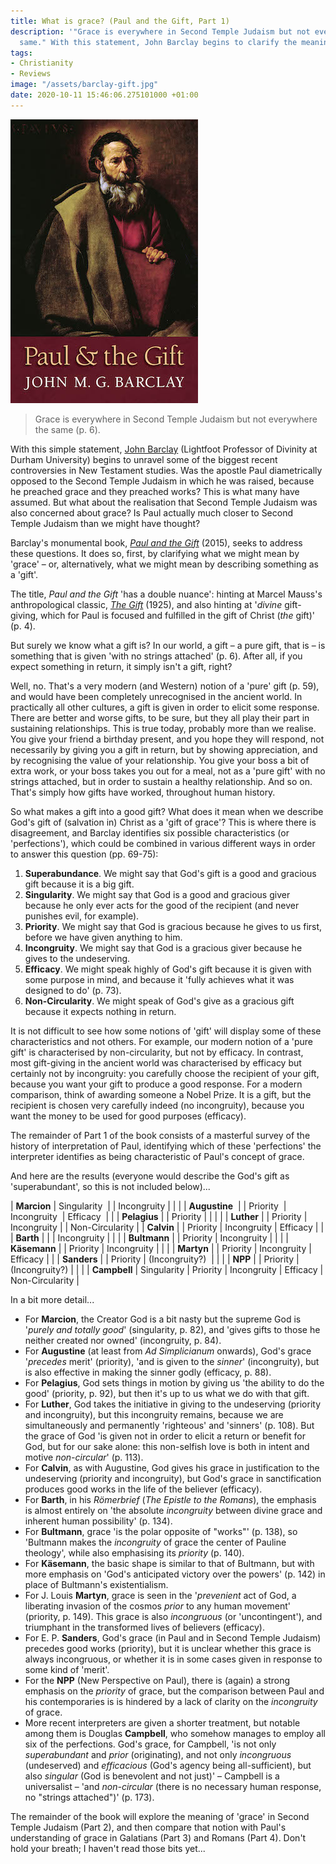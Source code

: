 ```yaml
---
title: What is grace? (Paul and the Gift, Part 1)
description: '"Grace is everywhere in Second Temple Judaism but not everywhere the
  same." With this statement, John Barclay begins to clarify the meaning of "grace".'
tags:
- Christianity
- Reviews
image: "/assets/barclay-gift.jpg"
date: 2020-10-11 15:46:06.275101000 +01:00
---
```

[<img alt="Paul and the Gift, by John Barclay" src="/assets/barclay-gift.jpg" class="alignright" />](https://www.eerdmans.com/Products/7532/paul-and-the-gift.aspx "Paul and the Gift, by John Barclay")

> Grace is everywhere in Second Temple Judaism but not everywhere the same (p. 6).

With this simple statement, [John Barclay](https://www.dur.ac.uk/theology.religion/staff/profile/?id=2008) (Lightfoot Professor of Divinity at Durham University) begins to unravel some of the biggest recent controversies in New Testament studies. Was the apostle Paul diametrically opposed to the Second Temple Judaism in which he was raised, because he preached grace and they preached works? This is what many have assumed. But what about the realisation that Second Temple Judaism was also concerned about grace? Is Paul actually much closer to Second Temple Judaism than we might have thought?

Barclay's monumental book, [_Paul and the Gift_](https://www.eerdmans.com/Products/7532/paul-and-the-gift.aspx) (2015), seeks to address these questions. It does so, first, by clarifying what we might mean by 'grace' &ndash; or, alternatively, what we might mean by describing something as a 'gift'.

The title, _Paul and the Gift_ 'has a double nuance': hinting at Marcel Mauss's anthropological classic, [_The Gift_](https://en.wikipedia.org/wiki/The_Gift_(essay)) (1925), and also hinting at '_divine_ gift-giving, which for Paul is focused and fulfilled in the gift of Christ (_the_ gift)' (p. 4).

But surely we know what a gift is? In our world, a gift &ndash; a pure gift, that is &ndash; is something that is given 'with no strings attached' (p. 6). After all, if you expect something in return, it simply isn't a gift, right?

Well, no. That's a very modern (and Western) notion of a 'pure' gift (p. 59), and would have been completely unrecognised in the ancient world. In practically all other cultures, a gift is given in order to elicit some response. There are better and worse gifts, to be sure, but they all play their part in sustaining relationships. This is true today, probably more than we realise. You give your friend a birthday present, and you hope they will respond, not necessarily by giving you a gift in return, but by showing appreciation, and by recognising the value of your relationship. You give your boss a bit of extra work, or your boss takes you out for a meal, not as a 'pure gift' with no strings attached, but in order to sustain a healthy relationship. And so on. That's simply how gifts have worked, throughout human history.

So what makes a gift into a good gift? What does it mean when we describe God's gift of (salvation in) Christ as a 'gift of grace'? This is where there is disagreement, and Barclay identifies six possible characteristics (or 'perfections'), which could be combined in various different ways in order to answer this question (pp. 69-75):

1. **Superabundance**. We might say that God's gift is a good and gracious gift because it is a big gift.
1. **Singularity**. We might say that God is a good and gracious giver because he only ever acts for the good of the recipient (and never punishes evil, for example).
1. **Priority**. We might say that God is gracious because he gives to us first, before we have given anything to him.
1. **Incongruity**. We might say that God is a gracious giver because he gives to the undeserving.
1. **Efficacy**. We might speak highly of God's gift because it is given with some purpose in mind, and because it 'fully achieves what it was designed to do' (p. 73).
1. **Non-Circularity**. We might speak of God's give as a gracious gift because it expects nothing in return.

It is not difficult to see how some notions of 'gift' will display some of these characteristics and not others. For example, our modern notion of a 'pure gift' is characterised by non-circularity, but not by efficacy. In contrast, most gift-giving in the ancient world was characterised by efficacy but certainly not by incongruity: you carefully choose the recipient of your gift, because you want your gift to produce a good response. For a modern comparison, think of awarding someone a Nobel Prize. It is a gift, but the recipient is chosen very carefully indeed (no incongruity), because you want the money to be used for good purposes (efficacy).

The remainder of Part 1 of the book consists of a masterful survey of the history of interpretation of Paul, identifying which of these 'perfections' the interpreter identifies as being characteristic of Paul's concept of grace.

And here are the results (everyone would describe the God's gift as 'superabundant', so this is not included below)...




| **Marcion**   | Singularity&nbsp; |          | Incongruity    |          |                 |
| **Augustine**&nbsp; |             | Priority&nbsp; | Incongruity&nbsp;    | Efficacy&nbsp; |                 |
| **Pelagius**  |             | Priority |                |          |                 |
| **Luther**    |             | Priority | Incongruity    |          | Non-Circularity |
| **Calvin**    |             | Priority | Incongruity    | Efficacy |                 |
| **Barth**     |             |          | Incongruity    |          |                 |
| **Bultmann**  |             | Priority | Incongruity    |          |                 |
| **Käsemann**  |             | Priority | Incongruity    |          |                 |
| **Martyn**    |             | Priority | Incongruity    | Efficacy |                 |
| **Sanders**   |             | Priority | (Incongruity?)&nbsp; |          |                 |
| **NPP**       |             | Priority | (Incongruity?) |          |                 |
| **Campbell**  | Singularity | Priority | Incongruity    | Efficacy | Non-Circularity |

In a bit more detail...

* For **Marcion**, the Creator God is a bit nasty but the supreme God is '_purely and totally good_' (singularity, p. 82), and 'gives gifts to those he neither created nor owned' (incongruity, p. 84).
* For **Augustine** (at least from _Ad Simplicianum_ onwards), God's grace '_precedes_ merit' (priority), 'and is given to the _sinner_' (incongruity), but is also effective in making the sinner godly (efficacy, p. 88).
* For **Pelagius**, God sets things in motion by giving us 'the ability to do the good' (priority, p. 92), but then it's up to us what we do with that gift.
* For **Luther**, God takes the initiative in giving to the undeserving (priority and incongruity), but this incongruity remains, because we are simultaneously and permanently 'righteous' and 'sinners' (p. 108). But the grace of God 'is given not in order to elicit a return or benefit for God, but for our sake alone: this non-selfish love is both in intent and motive _non-circular_' (p. 113).
* For **Calvin**, as with Augustine, God gives his grace in justification to the undeserving (priority and incongruity), but God's grace in sanctification produces good works in the life of the believer (efficacy).
* For **Barth**, in his _Römerbrief_ (_The Epistle to the Romans_), the emphasis is almost entirely on 'the absolute _incongruity_ between divine grace and inherent human possibility' (p. 134).
* For **Bultmann**, grace 'is the polar opposite of "works"' (p. 138), so 'Bultmann makes the _incongruity_ of grace the center of Pauline theology', while also emphasising its _priority_ (p. 140).
* For **Käsemann**, the basic shape is similar to that of Bultmann, but with more emphasis on 'God's anticipated victory over the powers' (p. 142) in place of Bultmann's existentialism.
* For J. Louis **Martyn**, grace is seen in the '_prevenient_ act of God, a liberating invasion of the cosmos _prior_ to any human movement' (priority, p. 149). This grace is also _incongruous_ (or 'uncontingent'), and triumphant in the transformed lives of believers (efficacy).
* For E. P. **Sanders**, God's grace (in Paul and in Second Temple Judaism) precedes good works (priority), but it is unclear whether this grace is always incongruous, or whether it is in some cases given in response to some kind of 'merit'.
* For the **NPP** (New Perspective on Paul), there is (again) a strong emphasis on the _priority_ of grace, but the comparison between Paul and his contemporaries is is hindered by a lack of clarity on the _incongruity_ of grace.
* More recent interpreters are given a shorter treatment, but notable among them is Douglas **Campbell**, who somehow manages to employ all six of the perfections. God's grace, for Campbell, 'is not only _superabundant_ and _prior_ (originating), and not only _incongruous_ (undeserved) and _efficacious_ (God's agency being all-sufficient), but also _singular_ (God is benevolent and not just)' &ndash; Campbell is a universalist &ndash; 'and _non-circular_ (there is no necessary human response, no "strings attached")' (p. 173).

The remainder of the book will explore the meaning of 'grace' in Second Temple Judaism (Part 2), and then compare that notion with Paul's understanding of grace in Galatians (Part 3) and Romans (Part 4). Don't hold your breath; I haven't read those bits yet...
